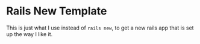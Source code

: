 # Rails New Template

This is just what I use instead of `rails new`, to get a new rails app that is set up the way I like it.

